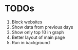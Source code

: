# TODOs

1. Block websites
2. Show data from previous days
3. Show only top 10 in graph
4. Better layout of main page
5. Run in background
